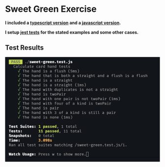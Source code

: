 # Sweet Green Exercise

**I included a [typescript version](https://github.com/ralexand56/sg-test/blob/master/sweet-green.ts) and a [javascript version](https://github.com/ralexand56/sg-test/blob/master/sweet-green.js).**

**I setup [jest tests](https://github.com/ralexand56/sg-test/blob/master/sweet-green.test.js) for the stated examples and some other cases.**

## Test Results
![Test Results](./testresults.jpg)